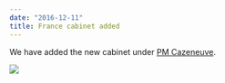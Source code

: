 ```yaml
---
date: "2016-12-11"
title: France cabinet added
---
```


We have added the new cabinet under [PM Cazeneuve](http://www.parlgov.org/explore/fra/cabinet/2016-12-06/).

![](/images/parliament-european-union.jpg)
